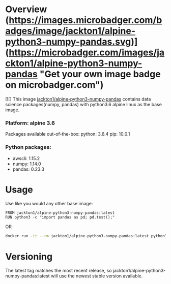 # Overview (https://images.microbadger.com/badges/image/jackton1/alpine-python3-numpy-pandas.svg)](https://microbadger.com/images/jackton1/alpine-python3-numpy-pandas "Get your own image badge on microbadger.com")
[![]
This image [jackton1/alpine-python3-numpy-pandas](https://hub.docker.com/r/jackton1/alpine-python3-numpy-pandas/) contains data science packages(numpy, pandas) with python3.6 alpine linux as the base image.

### Platform: alpine 3.6
Packages available out-of-the-box:
python: 3.6.4
pip: 10.0.1

### Python packages:
- awscli: 1.15.2
- numpy: 1.14.0
- pandas: 0.23.3
# Usage

Use like you would any other base image:
```docker
FROM jackton1/alpine-python3-numpy-pandas:latest
RUN python3 -c "import pandas as pd; pd.test();"
```
OR

```bash
docker run -it --rm jackton1/alpine-python3-numpy-pandas:latest python3 -c "import pandas as pd; pd.test();"
```


# Versioning
The latest tag matches the most recent release, so jackton1/alpine-python3-numpy-pandas:latest will use the newest stable version available.
